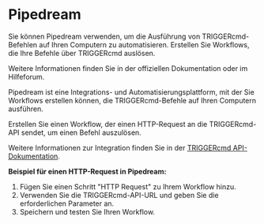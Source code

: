 # Pipedream

Sie können Pipedream verwenden, um die Ausführung von TRIGGERcmd-Befehlen auf Ihren Computern zu automatisieren. Erstellen Sie Workflows, die Ihre Befehle über TRIGGERcmd auslösen.

Weitere Informationen finden Sie in der offiziellen Dokumentation oder im Hilfeforum.

Pipedream ist eine Integrations- und Automatisierungsplattform, mit der Sie Workflows erstellen können, die TRIGGERcmd-Befehle auf Ihren Computern ausführen.

Erstellen Sie einen Workflow, der einen HTTP-Request an die TRIGGERcmd-API sendet, um einen Befehl auszulösen.

Weitere Informationen zur Integration finden Sie in der [TRIGGERcmd API-Dokumentation](./API/TriggerCommand.md).

**Beispiel für einen HTTP-Request in Pipedream:**

1. Fügen Sie einen Schritt "HTTP Request" zu Ihrem Workflow hinzu.
2. Verwenden Sie die TRIGGERcmd-API-URL und geben Sie die erforderlichen Parameter an.
3. Speichern und testen Sie Ihren Workflow.
